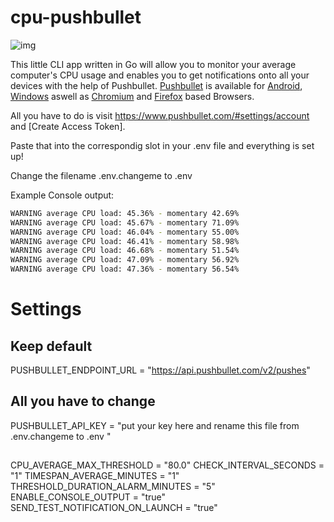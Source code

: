 # cpu-pushbullet

![img](https://www.pushbullet.com/img/header/logo.png)

This little CLI app written in Go will allow you to monitor your average computer's CPU usage and enables you to get notifications onto all your devices with the help of Pushbullet.
[Pushbullet](https://www.pushbullet.com/) is available for [Android](https://play.google.com/store/apps/details?id=com.pushbullet.android&pcampaignid=web_share), [Windows](https://update.pushbullet.com/pushbullet_installer.exe) aswell as [Chromium](https://addons.mozilla.org/en-US/firefox/addon/pushbullet/versions/) and [Firefox](https://addons.mozilla.org/en-US/firefox/addon/pushbullet/versions/) based Browsers.

All you have to do is visit https://www.pushbullet.com/#settings/account and [Create Access Token].

Paste that into the correspondig slot in your .env file and everything is set up!

Change the filename .env.changeme to .env

Example Console output:
```bash
WARNING average CPU load: 45.36% - momentary 42.69%
WARNING average CPU load: 45.67% - momentary 71.09%
WARNING average CPU load: 46.04% - momentary 55.00%
WARNING average CPU load: 46.41% - momentary 58.98%
WARNING average CPU load: 46.68% - momentary 51.54%
WARNING average CPU load: 47.09% - momentary 56.92%
WARNING average CPU load: 47.36% - momentary 56.54%


```
# Settings
## Keep default
PUSHBULLET_ENDPOINT_URL = "https://api.pushbullet.com/v2/pushes"

## All you have to change
PUSHBULLET_API_KEY = "put your key here and rename this file from .env.changeme to .env "
## 
CPU_AVERAGE_MAX_THRESHOLD = "80.0"
CHECK_INTERVAL_SECONDS = "1"
TIMESPAN_AVERAGE_MINUTES = "1"
THRESHOLD_DURATION_ALARM_MINUTES = "5"
ENABLE_CONSOLE_OUTPUT = "true"
SEND_TEST_NOTIFICATION_ON_LAUNCH = "true"
